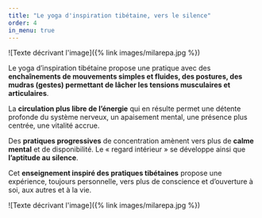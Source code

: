 ```yaml
---
title: "Le yoga d'inspiration tibétaine, vers le silence"
order: 4
in_menu: true
---
```

![Texte décrivant l'image]({% link images/milarepa.jpg %}) 

Le yoga d’inspiration tibétaine propose une pratique avec des **enchaînements de mouvements simples et fluides, des postures, des mudras (gestes) permettant de lâcher les tensions musculaires et articulaires**. 

La **circulation plus libre de l’énergie** qui en résulte permet une détente profonde du système nerveux, un apaisement mental, une présence plus centrée, une vitalité accrue. 

Des **pratiques progressives** de concentration amènent vers plus de **calme mental** et de disponibilité. Le « regard intérieur » se développe ainsi que **l’aptitude au silence**. 

Cet **enseignement inspiré des pratiques tibétaines** propose une expérience, toujours personnelle, vers plus de conscience et d’ouverture à soi, aux autres et à la vie.

![Texte décrivant l'image]({% link images/milarepa.jpg %}) 